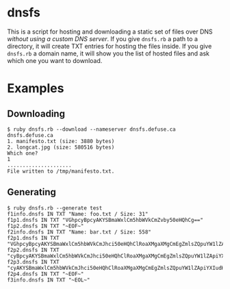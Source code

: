 dnsfs
=====

This is a script for hosting and downloading a static set of files over DNS
*without using a custom DNS server*. If you give `dnsfs.rb` a path to
a directory, it will create TXT entries for hosting the files inside. If you
give `dnsfs.rb` a domain name, it will show you the list of hosted files and ask
which one you want to download.

Examples
========

Downloading
-----------

    $ ruby dnsfs.rb --download --nameserver dnsfs.defuse.ca dnsfs.defuse.ca
    1. manifesto.txt (size: 3880 bytes)
    2. longcat.jpg (size: 580516 bytes)
    Which one?
    1
    .....................
    File written to /tmp/manifesto.txt.

Generating
----------

    $ ruby dnsfs.rb --generate test
    f1info.dnsfs IN TXT "Name: foo.txt / Size: 31"
    f1p1.dnsfs IN TXT "VGhpcyBpcyAKYSBmaWxlCm5hbWVkCmZvby50eHQhCg=="
    f1p2.dnsfs IN TXT "~EOF~"
    f2info.dnsfs IN TXT "Name: bar.txt / Size: 558"
    f2p1.dnsfs IN TXT "VGhpcyBpcyAKYSBmaWxlCm5hbWVkCmJhci50eHQhClRoaXMgaXMgCmEgZmlsZQpuYW1lZApiYXIudHh0IQpUaGlzIGlzIAphIGZpbGUKbmFtZWQKYmFyLnR4dCEKVGhpcyBpcyAKYSBmaWxlCm5hbWVkCmJhci50eHQhClRoaXMgaXMgCmEgZmlsZQpuYW1lZApiYXIudHh0IQpUaGlzIGlzIAphIGZpbGUKbmFtZWQKYmFyLnR4dCEKVGhp"
    f2p2.dnsfs IN TXT "cyBpcyAKYSBmaWxlCm5hbWVkCmJhci50eHQhClRoaXMgaXMgCmEgZmlsZQpuYW1lZApiYXIudHh0IQpUaGlzIGlzIAphIGZpbGUKbmFtZWQKYmFyLnR4dCEKVGhpcyBpcyAKYSBmaWxlCm5hbWVkCmJhci50eHQhClRoaXMgaXMgCmEgZmlsZQpuYW1lZApiYXIudHh0IQpUaGlzIGlzIAphIGZpbGUKbmFtZWQKYmFyLnR4dCEKVGhpcyBp"
    f2p3.dnsfs IN TXT "cyAKYSBmaWxlCm5hbWVkCmJhci50eHQhClRoaXMgaXMgCmEgZmlsZQpuYW1lZApiYXIudHh0IQpUaGlzIGlzIAphIGZpbGUKbmFtZWQKYmFyLnR4dCEKVGhpcyBpcyAKYSBmaWxlCm5hbWVkCmJhci50eHQhClRoaXMgaXMgCmEgZmlsZQpuYW1lZApiYXIudHh0IQpUaGlzIGlzIAphIGZpbGUKbmFtZWQKYmFyLnR4dCEK"
    f2p4.dnsfs IN TXT "~EOF~"
    f3info.dnsfs IN TXT "~EOL~"
